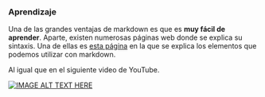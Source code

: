 ### Aprendizaje
Una de las grandes ventajas de markdown es que es **muy fácil de aprender**. Aparte, existen numerosas páginas web donde se explica su sintaxis. Una de ellas es [esta página](https://markdown.es/sintaxis-markdown) en la que se explica los elementos que podemos utilizar con markdown.

Al igual que en el siguiente video de YouTube.

[![IMAGE ALT TEXT HERE](http://img.youtube.com/vi/TtSWo2nbzAk/0.jpg)](http://www.youtube.com/watch?v=TtSWo2nbzAk)
